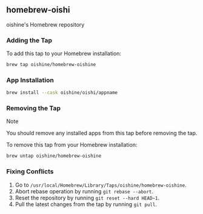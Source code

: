 ## homebrew-oishi
oishine's Homebrew repository

### Adding the Tap

To add this tap to your Homebrew installation:

```bash
brew tap oishine/homebrew-oishine
```

### App Installation

```bash
brew install --cask oishine/oishi/appname
```

### Removing the Tap

> [!NOTE]
> You should remove any installed apps from this tap before removing the tap.

To remove this tap from your Homebrew installation:
```bash
brew untap oishine/homebrew-oishine
```

### Fixing Conflicts
1. Go to `/usr/local/Homebrew/Library/Taps/oishine/homebrew-oishine`.
2. Abort rebase operation by running `git rebase --abort`.
3. Reset the repository by running `git reset --hard HEAD~1`.
4. Pull the latest changes from the tap by running `git pull`.

